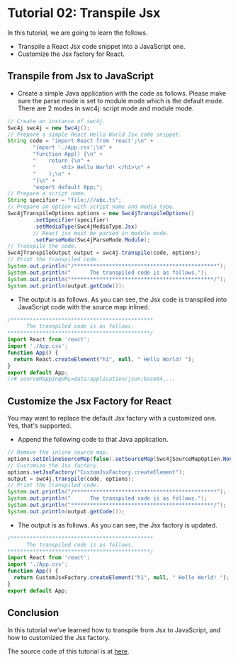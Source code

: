 # Tutorial 02: Transpile Jsx

In this tutorial, we are going to learn the follows.

* Transpile a React Jsx code snippet into a JavaScript one.
* Customize the Jsx factory for React.

## Transpile from Jsx to JavaScript

* Create a simple Java application with the code as follows. Please make sure the parse mode is set to module mode which is the default mode. There are 2 modes in swc4j: script mode and module mode.

```java
// Create an instance of swc4j.
Swc4j swc4j = new Swc4j();
// Prepare a simple React Hello World Jsx code snippet.
String code = "import React from 'react';\n" +
        "import './App.css';\n" +
        "function App() {\n" +
        "    return (\n" +
        "        <h1> Hello World! </h1>\n" +
        "    );\n" +
        "}\n" +
        "export default App;";
// Prepare a script name.
String specifier = "file:///abc.ts";
// Prepare an option with script name and media type.
Swc4jTranspileOptions options = new Swc4jTranspileOptions()
        .setSpecifier(specifier)
        .setMediaType(Swc4jMediaType.Jsx)
        // React jsx must be parsed in module mode.
        .setParseMode(Swc4jParseMode.Module);
// Transpile the code.
Swc4jTranspileOutput output = swc4j.transpile(code, options);
// Print the transpiled code.
System.out.println("/*********************************************");
System.out.println("      The transpiled code is as follows.");
System.out.println("*********************************************/");
System.out.println(output.getCode());
```

* The output is as follows. As you can see, the Jsx code is transpiled into JavaScript code with the source map inlined.

```js
/*********************************************
      The transpiled code is as follows.
*********************************************/
import React from 'react';
import './App.css';
function App() {
  return React.createElement("h1", null, " Hello World! ");
}
export default App;
//# sourceMappingURL=data:application/json;base64,...
```

## Customize the Jsx Factory for React

You may want to replace the default Jsx factory with a customized one. Yes, that's supported.

* Append the following code to that Java application.

```java
// Remove the inline source map.
options.setInlineSourceMap(false).setSourceMap(Swc4jSourceMapOption.None);
// Customize the Jsx factory.
options.setJsxFactory("CustomJsxFactory.createElement");
output = swc4j.transpile(code, options);
// Print the transpiled code.
System.out.println("/*********************************************");
System.out.println("      The transpiled code is as follows.");
System.out.println("*********************************************/");
System.out.println(output.getCode());
```

* The output is as follows. As you can see, the Jsx factory is updated.

```js
/*********************************************
      The transpiled code is as follows.
*********************************************/
import React from 'react';
import './App.css';
function App() {
  return CustomJsxFactory.createElement("h1", null, " Hello World! ");
}
export default App;
```

## Conclusion

In this tutorial we've learned how to transpile from Jsx to JavaScript, and how to customized the Jsx factory.

The source code of this tutorial is at [here](../../src/test/java/com/caoccao/javet/swc4j/tutorials/Tutorial02TranspileJsx.java).
